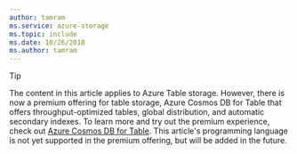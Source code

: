 ```yaml
---
author: tamram
ms.service: azure-storage
ms.topic: include
ms.date: 10/26/2018
ms.author: tamram
---
```

> [!TIP]
> The content in this article applies to Azure Table storage. However, there is now a premium offering for table storage, Azure Cosmos DB for Table that offers throughput-optimized tables, global distribution, and automatic secondary indexes. To learn more and try out the premium experience, check out [Azure Cosmos DB for Table](/azure/cosmos-db/table-introduction). This article's programming language is not yet supported in the premium offering, but will be added in the future.
>